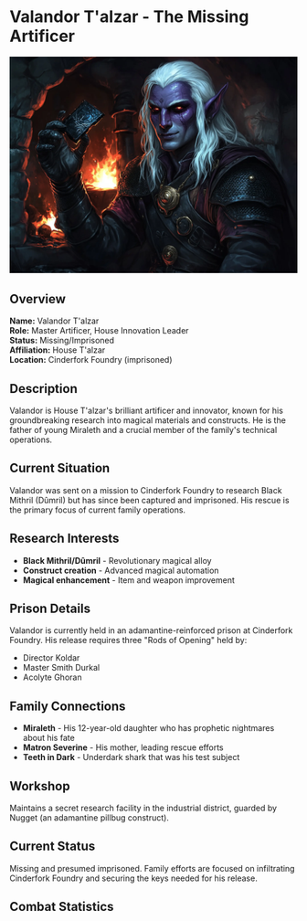 # Valandor T'alzar - The Missing Artificer

<link rel="stylesheet" href="../drow_theme.css">

![Valandor T'alzar](images/valandor.webp)

## Overview
**Name:** Valandor T'alzar  
**Role:** Master Artificer, House Innovation Leader  
**Status:** Missing/Imprisoned  
**Affiliation:** House T'alzar  
**Location:** Cinderfork Foundry (imprisoned)

## Description
Valandor is House T'alzar's brilliant artificer and innovator, known for his groundbreaking research into magical materials and constructs. He is the father of young Miraleth and a crucial member of the family's technical operations.

## Current Situation
Valandor was sent on a mission to Cinderfork Foundry to research Black Mithril (Dûmril) but has since been captured and imprisoned. His rescue is the primary focus of current family operations.

## Research Interests
- **Black Mithril/Dûmril** - Revolutionary magical alloy
- **Construct creation** - Advanced magical automation
- **Magical enhancement** - Item and weapon improvement

## Prison Details
Valandor is currently held in an adamantine-reinforced prison at Cinderfork Foundry. His release requires three "Rods of Opening" held by:
- Director Koldar
- Master Smith Durkal  
- Acolyte Ghoran

## Family Connections
- **Miraleth** - His 12-year-old daughter who has prophetic nightmares about his fate
- **Matron Severine** - His mother, leading rescue efforts
- **Teeth in Dark** - Underdark shark that was his test subject

## Workshop
Maintains a secret research facility in the industrial district, guarded by Nugget (an adamantine pillbug construct).

## Current Status
Missing and presumed imprisoned. Family efforts are focused on infiltrating Cinderfork Foundry and securing the keys needed for his release.
## Combat Statistics

<div id="valandor-talzar-statblock"></div>

<script>
// Wait for page load to ensure all scripts are available
document.addEventListener('DOMContentLoaded', function() {
  setTimeout(function() {
    // Load statblock from JSON file
    loadJsonStatblock('json/valandor_talzar.json', 'valandor-talzar-statblock');
  }, 100);
});
</script>

